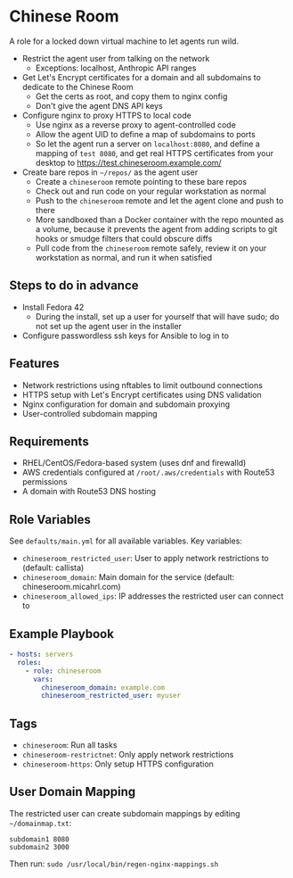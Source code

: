 # Chinese Room

A role for a locked down virtual machine to let agents run wild.

- Restrict the agent user from talking on the network
    - Exceptions: localhost, Anthropic API ranges
- Get Let's Encrypt certificates for a domain and all subdomains to dedicate to the Chinese Room
    - Get the certs as root, and copy them to nginx config
    - Don't give the agent DNS API keys
- Configure nginx to proxy HTTPS to local code
    - Use nginx as a reverse proxy to agent-controlled code
    - Allow the agent UID to define a map of subdomains to ports
    - So let the agent run a server on `localhost:8080`,
      and define a mapping of `test 8080`,
      and get real HTTPS certificates from your desktop to <https://test.chineseroom.example.com/>
- Create bare repos in `~/repos/` as the agent user
    - Create a `chineseroom` remote pointing to these bare repos
    - Check out and run code on your regular workstation as normal
    - Push to the `chineseroom` remote and let the agent clone and push to there
    - More sandboxed than a Docker container with the repo mounted as a volume,
      because it prevents the agent from adding scripts to git hooks or smudge filters that could obscure diffs
    - Pull code from the `chineseroom` remote safely, review it on your workstation as normal,
      and run it when satisfied

## Steps to do in advance

- Install Fedora 42
  - During the install, set up a user for yourself that will have sudo;
    do not set up the agent user in the installer
- Configure passwordless ssh keys for Ansible to log in to

## Features

- Network restrictions using nftables to limit outbound connections
- HTTPS setup with Let's Encrypt certificates using DNS validation
- Nginx configuration for domain and subdomain proxying
- User-controlled subdomain mapping

## Requirements

- RHEL/CentOS/Fedora-based system (uses dnf and firewalld)
- AWS credentials configured at `/root/.aws/credentials` with Route53 permissions
- A domain with Route53 DNS hosting

## Role Variables

See `defaults/main.yml` for all available variables. Key variables:

- `chineseroom_restricted_user`: User to apply network restrictions to (default: callista)
- `chineseroom_domain`: Main domain for the service (default: chineseroom.micahrl.com)
- `chineseroom_allowed_ips`: IP addresses the restricted user can connect to

## Example Playbook

```yaml
- hosts: servers
  roles:
    - role: chineseroom
      vars:
        chineseroom_domain: example.com
        chineseroom_restricted_user: myuser
```

## Tags

- `chineseroom`: Run all tasks
- `chineseroom-restrictnet`: Only apply network restrictions
- `chineseroom-https`: Only setup HTTPS configuration

## User Domain Mapping

The restricted user can create subdomain mappings by editing `~/domainmap.txt`:

```
subdomain1 8080
subdomain2 3000
```

Then run: `sudo /usr/local/bin/regen-nginx-mappings.sh`